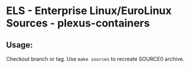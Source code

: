 # ELS - Enterprise Linux/EuroLinux Sources - plexus-containers
 
## Usage:
  Checkout branch or tag. Use `make sources` to recreate  SOURCE0 archive.
